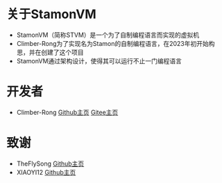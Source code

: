 # 关于StamonVM
* StamonVM（简称STVM）是一个为了自制编程语言而实现的虚拟机
* Climber-Rong为了实现名为Stamon的自制编程语言，在2023年初开始构思，并在创建了这个项目
* StamonVM通过架构设计，使得其可以运行不止一门编程语言

# 开发者
* Climber-Rong [Github主页](https://github.com/CLimber-Rong) [Gitee主页](https://gitee.com/QuXiangrong)

# 致谢
* TheFlySong [Github主页](https://github.com/TheFlySong)
* XIAOYI12 [Github主页](https://github.com/XIAOYI1212)